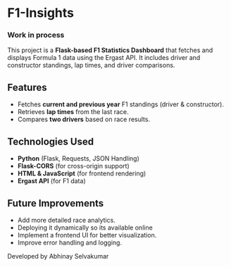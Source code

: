 # F1-Insights
### Work in process
This project is a **Flask-based F1 Statistics Dashboard** that fetches and displays Formula 1 data using the Ergast API. It includes driver and constructor standings, lap times, and driver comparisons.

## Features
- Fetches **current and previous year** F1 standings (driver & constructor).
- Retrieves **lap times** from the last race.
- Compares **two drivers** based on race results.

## Technologies Used
- **Python** (Flask, Requests, JSON Handling)
- **Flask-CORS** (for cross-origin support)
- **HTML & JavaScript** (for frontend rendering)
- **Ergast API** (for F1 data)

## Future Improvements
- Add more detailed race analytics.
- Deploying it dynamically so its available online
- Implement a frontend UI for better visualization.
- Improve error handling and logging.

Developed by Abhinay Selvakumar

